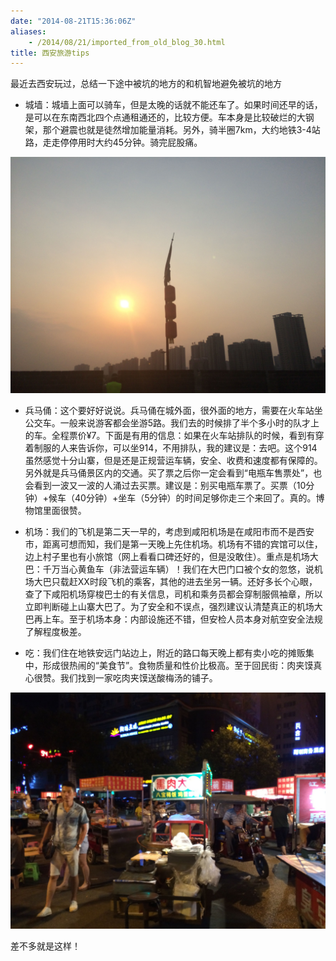 ```yaml
---
date: "2014-08-21T15:36:06Z"
aliases:
    - /2014/08/21/imported_from_old_blog_30.html
title: 西安旅游tips
---
```


最近去西安玩过，总结一下途中被坑的地方的和机智地避免被坑的地方

* 城墙：城墙上面可以骑车，但是太晚的话就不能还车了。如果时间还早的话，是可以在东南西北四个点通租通还的，比较方便。车本身是比较破烂的大钢架，那个避震也就是徒然增加能量消耗。另外，骑半圈7km，大约地铁3-4站路，走走停停用时大约45分钟。骑完屁股痛。

![](/content/images/2016/05/IMG_23481.jpg)

* 兵马俑：这个要好好说说。兵马俑在城外面，很外面的地方，需要在火车站坐公交车。一般来说游客都会坐游5路。我们去的时候排了半个多小时的队才上的车。全程票价¥7。下面是有用的信息：如果在火车站排队的时候，看到有穿着制服的人来告诉你，可以坐914，不用排队，我的建议是：去吧。这个914虽然感觉十分山寨，但是还是正规营运车辆，安全、收费和速度都有保障的。另外就是兵马俑景区内的交通。买了票之后你一定会看到“电瓶车售票处”，也会看到一波又一波的人涌过去买票。建议是：别买电瓶车票了。买票（10分钟）+候车（40分钟）+坐车（5分钟）的时间足够你走三个来回了。真的。博物馆里面很赞。

* 机场：我们的飞机是第二天一早的，考虑到咸阳机场是在咸阳市而不是西安市，距离可想而知，我们是第一天晚上先住机场。机场有不错的宾馆可以住，边上村子里也有小旅馆（网上看看口碑还好的，但是没敢住）。重点是机场大巴：千万当心黄鱼车（非法营运车辆）！我们在大巴门口被个女的忽悠，说机场大巴只载赶XX时段飞机的乘客，其他的进去坐另一辆。还好多长个心眼，查了下咸阳机场穿梭巴士的有关信息，司机和乘务员都会穿制服佩袖章，所以立即判断碰上山寨大巴了。为了安全和不误点，强烈建议认清楚真正的机场大巴再上车。至于机场本身：内部设施还不错，但安检人员本身对航空安全法规了解程度极差。

* 吃：我们住在地铁安远门站边上，附近的路口每天晚上都有卖小吃的摊贩集中，形成很热闹的“美食节”。食物质量和性价比极高。至于回民街：肉夹馍真心很赞。我们找到一家吃肉夹馍送酸梅汤的铺子。

![](/content/images/2016/05/IMG_23301.jpg)

差不多就是这样！